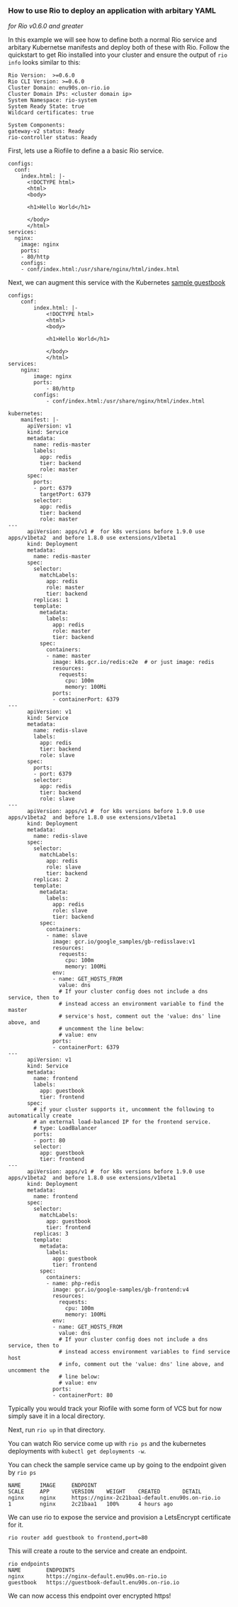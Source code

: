 
### How to use Rio to deploy an application with arbitary YAML
_for Rio v0.6.0 and greater_

In this example we will see how to define both a normal Rio service and arbitary Kubernetse manifests and deploy both of these with Rio. Follow the quickstart to get Rio installed into your cluster and ensure the output of `rio info` looks similar to this: 
```
Rio Version:  >=0.6.0
Rio CLI Version: >=0.6.0
Cluster Domain: enu90s.on-rio.io
Cluster Domain IPs: <cluster domain ip>
System Namespace: rio-system
System Ready State: true
Wildcard certificates: true

System Components:
gateway-v2 status: Ready
rio-controller status: Ready
```

First, lets use a Riofile to define a a basic Rio service. 

```
configs:
  conf:
    index.html: |-
      <!DOCTYPE html>
      <html>
      <body>
      
      <h1>Hello World</h1>
      
      </body>
      </html>
services:
  nginx:
    image: nginx
    ports:
    - 80/http
    configs:
    - conf/index.html:/usr/share/nginx/html/index.html
```

Next, we can augment this service with the Kubernetes [sample guestbook](https://kubernetes.io/docs/tutorials/stateless-application/guestbook/)


```
configs:
    conf:
        index.html: |-
            <!DOCTYPE html>
            <html>
            <body>

            <h1>Hello World</h1>

            </body>
            </html>
services:
    nginx:
        image: nginx
        ports:
            - 80/http
        configs:
            - conf/index.html:/usr/share/nginx/html/index.html

kubernetes:
    manifest: |-
      apiVersion: v1
      kind: Service
      metadata:
        name: redis-master
        labels:
          app: redis
          tier: backend
          role: master
      spec:
        ports:
        - port: 6379
          targetPort: 6379
        selector:
          app: redis
          tier: backend
          role: master
---
      apiVersion: apps/v1 #  for k8s versions before 1.9.0 use apps/v1beta2  and before 1.8.0 use extensions/v1beta1
      kind: Deployment
      metadata:
        name: redis-master
      spec:
        selector:
          matchLabels:
            app: redis
            role: master
            tier: backend
        replicas: 1
        template:
          metadata:
            labels:
              app: redis
              role: master
              tier: backend
          spec:
            containers:
            - name: master
              image: k8s.gcr.io/redis:e2e  # or just image: redis
              resources:
                requests:
                  cpu: 100m
                  memory: 100Mi
              ports:
              - containerPort: 6379
---
      apiVersion: v1
      kind: Service
      metadata:
        name: redis-slave
        labels:
          app: redis
          tier: backend
          role: slave
      spec:
        ports:
        - port: 6379
        selector:
          app: redis
          tier: backend
          role: slave
---
      apiVersion: apps/v1 #  for k8s versions before 1.9.0 use apps/v1beta2  and before 1.8.0 use extensions/v1beta1
      kind: Deployment
      metadata:
        name: redis-slave
      spec:
        selector:
          matchLabels:
            app: redis
            role: slave
            tier: backend
        replicas: 2
        template:
          metadata:
            labels:
              app: redis
              role: slave
              tier: backend
          spec:
            containers:
            - name: slave
              image: gcr.io/google_samples/gb-redisslave:v1
              resources:
                requests:
                  cpu: 100m
                  memory: 100Mi
              env:
              - name: GET_HOSTS_FROM
                value: dns
                # If your cluster config does not include a dns service, then to
                # instead access an environment variable to find the master
                # service's host, comment out the 'value: dns' line above, and
                # uncomment the line below:
                # value: env
              ports:
              - containerPort: 6379
---
      apiVersion: v1
      kind: Service
      metadata:
        name: frontend
        labels:
          app: guestbook
          tier: frontend
      spec:
        # if your cluster supports it, uncomment the following to automatically create
        # an external load-balanced IP for the frontend service.
        # type: LoadBalancer
        ports:
        - port: 80
        selector:
          app: guestbook
          tier: frontend
---
      apiVersion: apps/v1 #  for k8s versions before 1.9.0 use apps/v1beta2  and before 1.8.0 use extensions/v1beta1
      kind: Deployment
      metadata:
        name: frontend
      spec:
        selector:
          matchLabels:
            app: guestbook
            tier: frontend
        replicas: 3
        template:
          metadata:
            labels:
              app: guestbook
              tier: frontend
          spec:
            containers:
            - name: php-redis
              image: gcr.io/google-samples/gb-frontend:v4
              resources:
                requests:
                  cpu: 100m
                  memory: 100Mi
              env:
              - name: GET_HOSTS_FROM
                value: dns
                # If your cluster config does not include a dns service, then to
                # instead access environment variables to find service host
                # info, comment out the 'value: dns' line above, and uncomment the
                # line below:
                # value: env
              ports:
              - containerPort: 80
```

Typically you would track your Riofile with some form of VCS but for now simply save it in a local directory.

Next, run `rio up` in that directory.

You can watch Rio service come up with `rio ps` and the kubernetes deployments with `kubectl get deployments -w`.

You can check the sample service came up by going to the endpoint given by `rio ps`
```
NAME      IMAGE     ENDPOINT                                          SCALE     APP       VERSION    WEIGHT    CREATED       DETAIL
nginx     nginx     https://nginx-2c21baa1-default.enu90s.on-rio.io   1         nginx     2c21baa1   100%      4 hours ago
```

We can use rio to expose the service and provision a LetsEncrypt certificate for it. 

` rio router add guestbook to frontend,port=80 `

This will create a route to the service and create an endpoint. 

```
rio endpoints
NAME        ENDPOINTS
nginx       https://nginx-default.enu90s.on-rio.io
guestbook   https://guestbook-default.enu90s.on-rio.io
```

We can now access this endpoint over encrypted https! 

